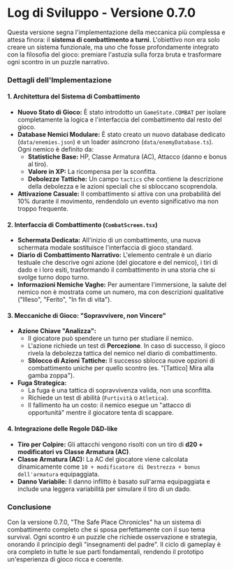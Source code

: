 # Log di Sviluppo - Versione 0.7.0

Questa versione segna l'implementazione della meccanica più complessa e attesa finora: il **sistema di combattimento a turni**. L'obiettivo non era solo creare un sistema funzionale, ma uno che fosse profondamente integrato con la filosofia del gioco: premiare l'astuzia sulla forza bruta e trasformare ogni scontro in un puzzle narrativo.

### Dettagli dell'Implementazione

#### 1. Architettura del Sistema di Combattimento
- **Nuovo Stato di Gioco:** È stato introdotto un `GameState.COMBAT` per isolare completamente la logica e l'interfaccia del combattimento dal resto del gioco.
- **Database Nemici Modulare:** È stato creato un nuovo database dedicato (`data/enemies.json`) e un loader asincrono (`data/enemyDatabase.ts`). Ogni nemico è definito da:
  - **Statistiche Base:** HP, Classe Armatura (AC), Attacco (danno e bonus al tiro).
  - **Valore in XP:** La ricompensa per la sconfitta.
  - **Debolezze Tattiche:** Un campo `tactics` che contiene la descrizione della debolezza e le azioni speciali che si sbloccano scoprendola.
- **Attivazione Casuale:** Il combattimento si attiva con una probabilità del 10% durante il movimento, rendendolo un evento significativo ma non troppo frequente.

#### 2. Interfaccia di Combattimento (`CombatScreen.tsx`)
- **Schermata Dedicata:** All'inizio di un combattimento, una nuova schermata modale sostituisce l'interfaccia di gioco standard.
- **Diario di Combattimento Narrativo:** L'elemento centrale è un diario testuale che descrive ogni azione (del giocatore e del nemico), i tiri di dado e i loro esiti, trasformando il combattimento in una storia che si svolge turno dopo turno.
- **Informazioni Nemiche Vaghe:** Per aumentare l'immersione, la salute del nemico non è mostrata come un numero, ma con descrizioni qualitative ("Illeso", "Ferito", "In fin di vita").

#### 3. Meccaniche di Gioco: "Sopravvivere, non Vincere"
- **Azione Chiave "Analizza":**
  - Il giocatore può spendere un turno per studiare il nemico.
  - L'azione richiede un test di **Percezione**. In caso di successo, il gioco rivela la debolezza tattica del nemico nel diario di combattimento.
  - **Sblocco di Azioni Tattiche:** Il successo sblocca nuove opzioni di combattimento uniche per quello scontro (es. "[Tattico] Mira alla gamba zoppa").
- **Fuga Strategica:**
  - La fuga è una tattica di sopravvivenza valida, non una sconfitta.
  - Richiede un test di abilità (`Furtività` o `Atletica`).
  - Il fallimento ha un costo: il nemico esegue un "attacco di opportunità" mentre il giocatore tenta di scappare.

#### 4. Integrazione delle Regole D&D-like
- **Tiro per Colpire:** Gli attacchi vengono risolti con un tiro di **d20 + modificatori vs Classe Armatura (AC)**.
- **Classe Armatura (AC):** La AC del giocatore viene calcolata dinamicamente come `10 + modificatore di Destrezza + bonus dell'armatura` equipaggiata.
- **Danno Variabile:** Il danno inflitto è basato sull'arma equipaggiata e include una leggera variabilità per simulare il tiro di un dado.

### Conclusione
Con la versione 0.7.0, "The Safe Place Chronicles" ha un sistema di combattimento completo che si sposa perfettamente con il suo tema survival. Ogni scontro è un puzzle che richiede osservazione e strategia, onorando il principio degli "insegnamenti del padre". Il ciclo di gameplay è ora completo in tutte le sue parti fondamentali, rendendo il prototipo un'esperienza di gioco ricca e coerente.